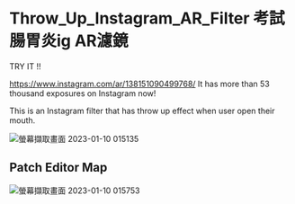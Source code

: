 # Throw_Up_Instagram_AR_Filter 考試腸胃炎ig AR濾鏡

TRY IT !!

https://www.instagram.com/ar/138151090499768/
It has more than 53 thousand exposures on Instagram now!

This is an Instagram filter that has throw up effect when user open their mouth.

![螢幕擷取畫面 2023-01-10 015135](https://user-images.githubusercontent.com/87590897/211376526-8be35acb-9df8-41c7-9739-e147df9d8fe0.png)

## Patch Editor Map
![螢幕擷取畫面 2023-01-10 015753](https://user-images.githubusercontent.com/87590897/211376520-e50aa8b1-1617-426a-b6c1-94ec530e20d4.png)

